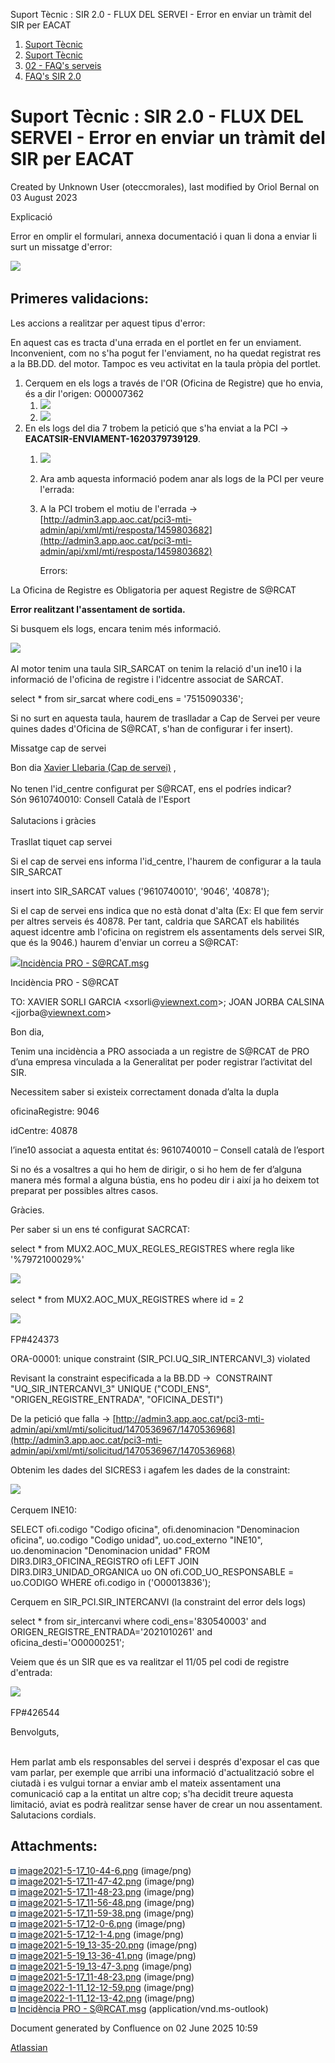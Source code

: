 Suport Tècnic : SIR 2.0 - FLUX DEL SERVEI - Error en enviar un tràmit del SIR per EACAT  

1.  [Suport Tècnic](index.html)
2.  [Suport Tècnic](13893782.html)
3.  [02 - FAQ's serveis](26313393.html)
4.  [FAQ's SIR 2.0](41523073.html)

Suport Tècnic : SIR 2.0 - FLUX DEL SERVEI - Error en enviar un tràmit del SIR per EACAT
=======================================================================================

Created by Unknown User (oteccmorales), last modified by Oriol Bernal on 03 August 2023

Explicació

Error en omplir el formulari, annexa documentació i quan li dona a enviar li surt un missatge d'error:

![](attachments/41523169/41523170.png)

Primeres validacions:
---------------------

Les accions a realitzar per aquest tipus d'error:

  

En aquest cas es tracta d'una errada en el portlet en fer un enviament. Inconvenient, com no s'ha pogut fer l'enviament, no ha quedat registrat res a la BB.DD. del motor. Tampoc es veu activitat en la taula pròpia del portlet.

  

1.  Cerquem en els logs a través de l'OR (Oficina de Registre) que ho envia, és a dir l'origen: O00007362
    1.  ![](attachments/41523169/41523174.png)
    2.  ![](attachments/41523169/41523173.png)
2.  En els logs del dia 7 trobem la petició que s'ha enviat a la PCI -> **EACATSIR-ENVIAMENT-1620379739129**.
    1.  ![](attachments/41523169/41523178.png) 
    2.  Ara amb aquesta informació podem anar als logs de la PCI per veure l'errada:
    3.  A la PCI trobem el motiu de l'errada -> [http://admin3.app.aoc.cat/pci3-mti-admin/api/xml/mti/resposta/1459803682](http://admin3.app.aoc.cat/pci3-mti-admin/api/xml/mti/resposta/1459803682)
        
        Errors:
        

La Oficina de Registre es Obligatoria per aquest Registre de S@RCAT

**Error realitzant l'assentament de sortida.**

Si busquem els logs, encara tenim més informació.

![](attachments/41523169/41523181.png)

Al motor tenim una taula SIR\_SARCAT on tenim la relació d'un ine10 i la informació de l'oficina de registre i l'idcentre associat de SARCAT.

select \* from sir\_sarcat
where codi\_ens = '7515090336';

Si no surt en aquesta taula, haurem de traslladar a Cap de Servei per veure quines dades d'Oficina de S@RCAT, s'han de configurar i fer insert).

Missatge cap de servei

Bon dia [Xavier Llebaria (Cap de servei)](https://aoccat.zendesk.com/users/4485730146845) ,  
   
No tenen l'id\_centre configurat per S@RCAT, ens el podríes indicar?  
Són 9610740010: Consell Català de l'Esport  
   
Salutacions i gràcies  
   
Trasllat tiquet cap servei

Si el cap de servei ens informa l'id\_centre, l'haurem de configurar a la taula SIR\_SARCAT

insert into SIR\_SARCAT values ('9610740010', '9046', '40878');

  

Si el cap de servei ens indica que no està donat d'alta (Ex: El que fem servir per altres serveis és 40878. Per tant, caldria que SARCAT els habilités aquest idcentre amb l'oficina on registrem els assentaments dels servei SIR, que és la 9046.) haurem d'enviar un correu a S@RCAT:

[![](download/resources/com.atlassian.confluence.plugins.confluence-view-file-macro:view-file-macro-resources/images/placeholder-medium-file.png)Incidència PRO - S@RCAT.msg](/download/attachments/41523169/Incid%C3%A8ncia%20PRO%20-%20S@RCAT.msg?version=1&modificationDate=1691052902760&api=v2)

Incidència PRO - S@RCAT

TO: XAVIER SORLI GARCIA <xsorli@[viewnext.com](http://viewnext.com)\>; JOAN JORBA CALSINA <jjorba@[viewnext.com](http://viewnext.com)\>

Bon dia,

Tenim una incidència a PRO associada a un registre de S@RCAT de PRO d’una empresa vinculada a la Generalitat per poder registrar l’activitat del SIR.

Necessitem saber si existeix correctament donada d’alta la dupla

oficinaRegistre: 9046

idCentre: 40878

l’ine10 associat a aquesta entitat és: 9610740010 – Consell català de l’esport

  

Si no és a vosaltres a qui ho hem de dirigir, o si ho hem de fer d’alguna manera més formal a alguna bústia, ens ho podeu dir i així ja ho deixem tot preparat per possibles altres casos.

Gràcies.

  

Per saber si un ens té configurat SACRCAT:

select \* from MUX2.AOC\_MUX\_REGLES\_REGISTRES
where regla like '%7972100029%'

![](attachments/41523169/64979456.png)

select \* from MUX2.AOC\_MUX\_REGISTRES
where id = 2

![](attachments/41523169/64979457.png)

  

FP#424373 

  

ORA-00001: unique constraint (SIR\_PCI.UQ\_SIR\_INTERCANVI\_3) violated

Revisant la constraint especificada a la BB.DD ->  CONSTRAINT "UQ\_SIR\_INTERCANVI\_3" UNIQUE ("CODI\_ENS", "ORIGEN\_REGISTRE\_ENTRADA", "OFICINA\_DESTI")

De la petició que falla → [http://admin3.app.aoc.cat/pci3-mti-admin/api/xml/mti/solicitud/1470536967/1470536968](http://admin3.app.aoc.cat/pci3-mti-admin/api/xml/mti/solicitud/1470536967/1470536968)

Obtenim les dades del SICRES3 i agafem les dades de la constraint:

![](attachments/41523169/41523289.png)

Cerquem INE10:

SELECT ofi.codigo       "Codigo oficina",
       ofi.denominacion "Denominacion oficina",
       uo.codigo        "Codigo unidad",
       uo.cod\_externo   "INE10",
       uo.denominacion  "Denominacion unidad"
  FROM DIR3.DIR3\_OFICINA\_REGISTRO ofi
  LEFT JOIN DIR3.DIR3\_UNIDAD\_ORGANICA uo
    ON ofi.COD\_UO\_RESPONSABLE = uo.CODIGO
 WHERE ofi.codigo in ('O00013836');

Cerquem en SIR\_PCI.SIR\_INTERCANVI (la constraint del error dels logs)

  

select \* from sir\_intercanvi where codi\_ens='830540003' and ORIGEN\_REGISTRE\_ENTRADA='2021010261' and oficina\_desti='O00000251';

Veiem que és un SIR que es va realitzar el 11/05 pel codi de registre d'entrada:

![](attachments/41523169/41523290.png)

  

FP#426544

Benvolguts,

   
Hem parlat amb els responsables del servei i després d'exposar el cas que vam parlar, per exemple que arribi una informació d'actualització sobre el ciutadà i es vulgui tornar a enviar amb el mateix assentament una comunicació cap a la entitat un altre cop; s'ha decidit treure aquesta limitació, aviat es podrà realitzar sense haver de crear un nou assentament.  
Salutacions cordials.

  

  

  

Attachments:
------------

![](images/icons/bullet_blue.gif) [image2021-5-17\_10-44-6.png](attachments/41523169/41523170.png) (image/png)  
![](images/icons/bullet_blue.gif) [image2021-5-17\_11-47-42.png](attachments/41523169/41523173.png) (image/png)  
![](images/icons/bullet_blue.gif) [image2021-5-17\_11-48-23.png](attachments/41523169/64979451.png) (image/png)  
![](images/icons/bullet_blue.gif) [image2021-5-17\_11-56-48.png](attachments/41523169/41523177.png) (image/png)  
![](images/icons/bullet_blue.gif) [image2021-5-17\_11-59-38.png](attachments/41523169/41523178.png) (image/png)  
![](images/icons/bullet_blue.gif) [image2021-5-17\_12-0-6.png](attachments/41523169/41523179.png) (image/png)  
![](images/icons/bullet_blue.gif) [image2021-5-17\_12-1-4.png](attachments/41523169/41523181.png) (image/png)  
![](images/icons/bullet_blue.gif) [image2021-5-19\_13-35-20.png](attachments/41523169/41523288.png) (image/png)  
![](images/icons/bullet_blue.gif) [image2021-5-19\_13-36-41.png](attachments/41523169/41523289.png) (image/png)  
![](images/icons/bullet_blue.gif) [image2021-5-19\_13-47-3.png](attachments/41523169/41523290.png) (image/png)  
![](images/icons/bullet_blue.gif) [image2021-5-17\_11-48-23.png](attachments/41523169/41523174.png) (image/png)  
![](images/icons/bullet_blue.gif) [image2022-1-11\_12-12-59.png](attachments/41523169/64979456.png) (image/png)  
![](images/icons/bullet_blue.gif) [image2022-1-11\_12-13-42.png](attachments/41523169/64979457.png) (image/png)  
![](images/icons/bullet_blue.gif) [Incidència PRO - S@RCAT.msg](attachments/41523169/93356938.msg) (application/vnd.ms-outlook)  

Document generated by Confluence on 02 June 2025 10:59

[Atlassian](http://www.atlassian.com/)